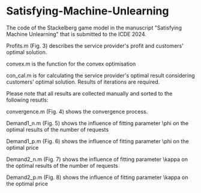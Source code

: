 # Satisfying-Machine-Unlearning

The code of the Stackelberg game model in the manuscript "Satisfying Machine Unlearning" that is submitted to the ICDE 2024.

Profits.m (Fig. 3) describes the service provider's profit and customers' optimal solution.

convex.m is the function for the convex optimisation

con_cal.m is for calculating the service provider's optimal result considering customers' optimal solution. Results of iterations are required.

Please note that all results are collected manually and sorted to the following resutls:

convergence.m (Fig. 4) shows the convergence process.

Demand1_n.m (Fig. 5) shows the influence of fitting parameter \phi on the optimal results of the number of requests 

Demand1_p.m (Fig. 6) shows the influence of fitting parameter \phi on the optimal price

Demand2_n.m (Fig. 7) shows the influence of fitting parameter \kappa on the optimal results of the number of requests

Demand2_p.m (Fig. 8) shows the influence of fitting parameter \kappa on the optimal price
